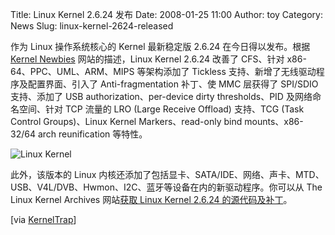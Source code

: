 Title: Linux Kernel 2.6.24 发布
Date: 2008-01-25 11:00
Author: toy
Category: News
Slug: linux-kernel-2624-released

作为 Linux 操作系统核心的 Kernel 最新稳定版 2.6.24 在今日得以发布。根据
[Kernel Newbies](http://kernelnewbies.org/Linux_2_6_24)
网站的描述，Linux Kernel 2.6.24 改善了 CFS、针对
x86-64、PPC、UML、ARM、MIPS 等架构添加了 Tickless
支持、新增了无线驱动程序及配置界面、引入了 Anti-fragmentation 补丁、使
MMC 层获得了 SPI/SDIO 支持、添加了 USB authorization、per-device dirty
thresholds、PID 及网络命名空间、针对 TCP 流量的 LRO (Large Receive
Offload) 支持、TCG (Task Control Groups)、Linux Kernel
Markers、read-only bind mounts、x86-32/64 arch reunification 等特性。

![Linux Kernel](http://i.linuxtoy.org/i/logo/linux.jpeg)

此外，该版本的 Linux
内核还添加了包括显卡、SATA/IDE、网络、声卡、MTD、USB、V4L/DVB、Hwmon、I2C、蓝牙等设备在内的新驱动程序。你可以从
The Linux Kernel Archives 网站[获取 Linux Kernel 2.6.24
的源代码及补丁](http://www.kernel.org/)。

[via
[KernelTrap](http://kerneltrap.org/Linux/2.6.24_Kernel_Lets_Hope_Its_a_Good_One)]
